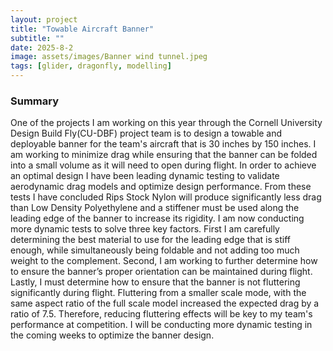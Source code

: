 ```yaml
---
layout: project
title: "Towable Aircraft Banner"
subtitle: ""
date: 2025-8-2
image: assets/images/Banner wind tunnel.jpeg
tags: [glider, dragonfly, modelling]
---
```


### Summary
One of the projects I am working on this year through the Cornell University Design Build Fly(CU-DBF) project team is to design a towable and deployable banner for the team's aircraft that is 30 inches by 150 inches. I am working to minimize drag while ensuring that the banner can be folded into a small volume as it will need to open during flight. In order to achieve an optimal design I have been leading dynamic testing to validate aerodynamic drag models and optimize design performance. From these tests I have concluded Rips Stock Nylon will produce significantly less drag than Low Density Polyethylene and a stiffener must be used along the leading edge of the banner to increase its rigidity. I am now conducting more dynamic tests to solve three key factors. First I am carefully determining the best material to use for the leading edge that is stiff enough, while simultaneously being foldable and not adding too much weight to the complement. Second, I am working to further determine how to ensure the banner’s proper orientation can be maintained during flight. Lastly, I must determine how to ensure that the banner is not fluttering significantly during flight. Fluttering from a smaller scale mode, with the same aspect ratio of the full scale model increased the expected drag by a ratio of 7.5. Therefore, reducing fluttering effects will be key to my team's performance at competition. I will be conducting more dynamic testing in the coming weeks to optimize the banner design. 

